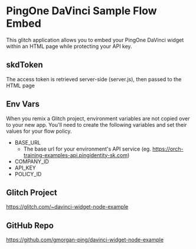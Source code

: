 # PingOne DaVinci Sample Flow Embed

This glitch application allows you to embed your PingOne DaVinci widget within an HTML page while protecting your API key.

## skdToken

The access token is retrieved server-side (server.js), then passed to the HTML page

## Env Vars

When you remix a Glitch project, environment variables are not copied over to your new app. You'll
need to create the following variables and set their values for your flow policy.

- BASE_URL
  - The base url for your environment's API service (eg. https://orch-training-examples-api.pingidentity-sk.com)
- COMPANY_ID
- API_KEY
- POLICY_ID

## Glitch Project
https://glitch.com/~davinci-widget-node-example

## GitHub Repo
https://github.com/gmorgan-ping/davinci-widget-node-example

